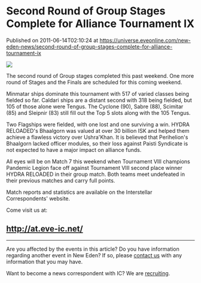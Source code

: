 # Second Round of Group Stages Complete for Alliance Tournament IX
Published on 2011-06-14T02:10:24 at https://universe.eveonline.com/new-eden-news/second-round-of-group-stages-complete-for-alliance-tournament-ix

![](http://www.eve-ic.net/media/assets/icarticlebanner.png)  
  
The second round of Group stages completed this past weekend. One more round of Stages and the Finals are scheduled for this coming weekend.  
  
Minmatar ships dominate this tournament with 517 of varied classes being fielded so far. Caldari ships are a distant second with 318 being fielded, but 105 of those alone were Tengus. The Cyclone (90), Sabre (88), Scimitar (85) and Sleipnir (83) still fill out the Top 5 slots along with the 105 Tengus.  
  
Two Flagships were fielded, with one lost and one surviving a win. HYDRA RELOADED's Bhaalgorn was valued at over 30 billion ISK and helped them achieve a flawless victory over Ushra'Khan. It is believed that Perihelion's Bhaalgorn lacked officer modules, so their loss against Paisti Syndicate is not expected to have a major impact on alliance funds.  
  
All eyes will be on Match 7 this weekend when Tournament VIII champions Pandemic Legion face off against Tournament VIII second place winner HYDRA RELOADED in their group match. Both teams meet undefeated in their previous matches and carry full points.  
  
Match reports and statistics are available on the Interstellar Correspondents' website.  
  
Come visit us at:

## <http://at.eve-ic.net/>

* * *

Are you affected by the events in this article? Do you have information regarding another event in New Eden? If so, please [contact us](http://www.eveonline.com/news.asp?a=submitrp) with any information that you may have.  
  
Want to become a news correspondent with IC? We are [recruiting](http://www.eveonline.com/isd.asp).
